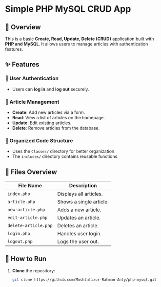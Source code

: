 # Simple PHP MySQL CRUD App  

## 📌 Overview  
This is a basic **Create, Read, Update, Delete (CRUD)** application built with **PHP and MySQL**. It allows users to manage articles with authentication features.  

## ✨ Features  

### 🔹 User Authentication  
- Users can **log in** and **log out** securely.  

### 🔹 Article Management  
- **Create**: Add new articles via a form.  
- **Read**: View a list of articles on the homepage.  
- **Update**: Edit existing articles.  
- **Delete**: Remove articles from the database.  

### 🔹 Organized Code Structure  
- Uses the `Classes/` directory for better organization.  
- The `includes/` directory contains reusable functions.  

## 📂 Files Overview  

| File Name           | Description |
|--------------------|-------------|
| `index.php`        | Displays all articles. |
| `article.php`      | Shows a single article. |
| `new-article.php`  | Adds a new article. |
| `edit-article.php` | Updates an article. |
| `delete-article.php` | Deletes an article. |
| `login.php`        | Handles user login. |
| `logout.php`       | Logs the user out. |

## 🚀 How to Run  
1. **Clone** the repository:  
   ```sh
   git clone https://github.com/Moshtafizur-Rahman-Anty/php-mysql.git
